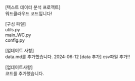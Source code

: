 [텍스트 데이터 분석 프로젝트]  
워드클라우드 코드입니다!  
  
[구성 파일]  
utils.py  
main_WC.py  
config.py  

[업데이트 사항]  
data.md를 추가했습니다. 2024-06-12
[data 추가]
csv파일 추가!!  
  
[업데이트사항]  
코드를 추가했습니다.
